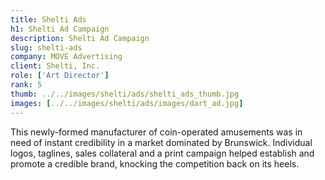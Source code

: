 ```yaml
---
title: Shelti Ads
h1: Shelti Ad Campaign
description: Shelti Ad Campaign
slug: shelti-ads
company: MOVE Advertising
client: Shelti, Inc.
role: ['Art Director']
rank: 5
thumb: ../../images/shelti/ads/shelti_ads_thumb.jpg
images: [../../images/shelti/ads/images/dart_ad.jpg]
---
```


This newly-formed manufacturer of coin-operated amusements was in need of instant credibility in a market dominated by Brunswick. Individual logos, taglines, sales collateral and a print campaign helped establish and promote a credible brand, knocking the competition back on its heels.​​​​​​​
